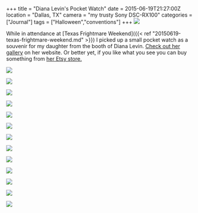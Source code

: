 +++
title = "Diana Levin's Pocket Watch"
date = 2015-06-19T21:27:00Z
location = "Dallas, TX"
camera = "my trusty Sony DSC-RX100"
categories = ["Journal"]
tags = ["Halloween","conventions"]
+++
![](http://3.bp.blogspot.com/-VV457GwtScw/VYTqFoc3KxI/AAAAAAAACNE/Zpf1af9Fql0/s2048/DSC04341.jpg)

<!--more-->

While in attendance at [Texas Frightmare Weekend]({{< ref "20150619-texas-frightmare-weekend.md" >}}) I picked up a small pocket watch as a souvenir for my daughter from the booth of Diana Levin. [Check out her gallery](https://www.ghoulishbunnystudios.com/) on her website. Or better yet, if you like what you see you can buy something from [her Etsy store.](https://www.etsy.com/shop/GhoulishBunnyStudios)

![](http://1.bp.blogspot.com/-vcV5L4TUFNk/VYTqFn9Su-I/AAAAAAAACNI/uPjSqhRPilI/s2048/DSC04343.jpg)

![](http://2.bp.blogspot.com/-VPakA_85JAs/VYTqFS7-0rI/AAAAAAAACNA/x7-2Ct2R9dY/s2048/DSC04344.jpg)

![](http://3.bp.blogspot.com/-Tpp02OCxNU4/VYTqGL4E68I/AAAAAAAACNQ/Hg8aU2Xn-1E/s2048/DSC04345.jpg)

![](http://3.bp.blogspot.com/-6i-d9ytFwgM/VYTqGk8Pt2I/AAAAAAAACNc/6DZMAZFvmhk/s2048/DSC04347.jpg)

![](http://2.bp.blogspot.com/-7qIvuxZ9LRA/VYTqGon8IvI/AAAAAAAACNY/s7zw17RRe08/s2048/DSC04348.jpg)

![](http://2.bp.blogspot.com/-dl87WpfXRk8/VYTqG94mSKI/AAAAAAAACNg/T2iOrvLAgz4/s2048/DSC04350.jpg)

![](http://1.bp.blogspot.com/-s-4lvOdTdII/VYTqHlrMh1I/AAAAAAAACN4/gOPXu__I2ro/s2048/DSC04352.jpg)

![](http://4.bp.blogspot.com/-RzLCdEpi5FU/VYTqH0usoYI/AAAAAAAACNw/15YXqCUCmqo/s2048/DSC04353.jpg)

![](http://2.bp.blogspot.com/-u5aPHGL6gFk/VYTqHyqJULI/AAAAAAAACN0/IC2ArJyAVC4/s2048/DSC04354.jpg)

![](http://3.bp.blogspot.com/-lY798ApgpTs/VYTqIlgT5mI/AAAAAAAACOA/F1RUSzyqtV4/s2048/DSC04359.jpg)

![](http://4.bp.blogspot.com/-TFAzzi-Aedc/VYTqI2E2lKI/AAAAAAAACOE/QtvKd4kkoKY/s2048/DSC04364.jpg)

![](http://2.bp.blogspot.com/-TqfxaW11pAI/VYTqJeTAP9I/AAAAAAAACOc/-bhxcgio0s4/s2048/DSC04366.jpg)

![](http://2.bp.blogspot.com/-2PoUvc_oIIY/VYTqJSQOZXI/AAAAAAAACOU/g-q0zOlTtYg/s2048/DSC04367.jpg)

